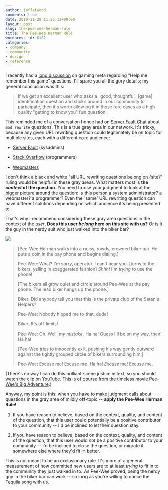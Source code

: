 ```yaml
---
author: jeffatwood
comments: true
date: 2010-11-29 11:26:12+00:00
layout: post
slug: the-pee-wee-herman-rule
title: The Pee-Wee Herman Rule
wordpress_id: 6182
categories:
- company
- community
- design
- reference
---
```



I recently had a [long discussion](http://meta.gaming.stackexchange.com/questions/1455/what-is-the-point-of-help-me-remember-this-game-questions) on gaming meta regarding "Help me remember this game" questions. I'll spare you all the gory details; my general conclusion was this:





<blockquote>
If we get an excellent user who asks a _good, thoughtful_ [game] identification question and sticks around in our community to participate, then it's worth allowing it in those rare cases as a high quality "getting to know you" fun question.
</blockquote>





This reminded me of a conversation I once had on [Server Fault Chat](http://chat.serverfault.com) about `mod rewrite` questions. This is a true gray area in our network. It's tricky, because any given URL rewriting question could legitimately be on topic for multiple sites, each with a different core audience:







  * [Server Fault](http://serverfault.com) (sysadmins)

  * [Stack Overflow](http://stackexchange.com) (programmers)

  * [Webmasters](http://webmasters.stackexchange.com)




I don't think a black and white "all URL rewriting questions belong on {site}" ruling would be helpful in these gray areas. What matters most is **the _context_ of the question**. You need to use your judgment to look at the bigger picture around the question: is this person a system administrator? a webmaster? a programmer? Even the 'same' URL rewriting question can have different solutions depending on which audience it's being presented to.



That's why I recommend considering these gray area questions in the context of the _user_. **Does this user _belong_ here on this site with us?** Or is it the guy in the nerdy suit who just walked into the biker bar?



[![](/blog/images/2010-11-29-the-pee-wee-herman-rule/pee-wee-biker-bar.jpg)](http://www.youtube.com/watch?v=UVKsd8z6scw)





<blockquote>
[Pee-Wee Herman walks into a noisy, rowdy, crowded biker bar. He puts a coin in the pay phone and begins dialing.]

Pee-Wee: 
What? I'm sorry, operator. I can't hear you. [turns to the bikers, yelling in exaggerated fashion] _Shhh!_ I'm _trying_ to use the phone!

[The bikers all grow quiet and circle around Pee-Wee at the pay phone. The lead biker hangs up the phone.]   
                   
Biker:
Did anybody tell you that this is the private club of the Satan's Helpers?
                   
Pee-Wee:
Nobody hipped me to that, dude!   
                   
Biker:
It's off-limits!
           
Pee-Wee:
Oh. Well, _my mistake_. Ha ha! Guess I'll be on my way, then! Ha ha!

[Pee-Wee tries to innocently exit, pushing his way gently outward against the tightly grouped circle of bikers surrounding him.]

Pee-Wee:
Excuse me! Excuse me. Ha ha! _Excuse_ me! Excuse me.
</blockquote>





(There's no way I can do this brilliant scene justice in text, so you should [watch the clip on YouTube](http://www.youtube.com/watch?v=UVKsd8z6scw). This is of course from the timeless movie [Pee-Wee's Big Adventure](http://www.imdb.com/title/tt0089791/).)



Anyway, my point is this: when you have to make judgment calls about questions in the gray area of mildly off-topic -- **apply the Pee-Wee Herman Rule!**







  1. If you have reason to believe, based on the context, quality, and content of the question, that this user could potentially be a positive contributor to your community -- I'd be inclined to let their question stay.

  2. If you have reason to believe, based on the context, quality, and content of the question, that this user would _not_ be a positive contributor to your community -- I'd be inclined to close the question, or migrate it somewhere else where they'd fit in better.




This is not meant to be an exclusionary rule. It's more of a general measurement of how committed new users are to at least _trying_ to fit in to the community they just walked in to. As Pee-Wee proved, being the nerdy guy in the biker bar can work -- so long as you're willing to dance the Tequila song with us.

